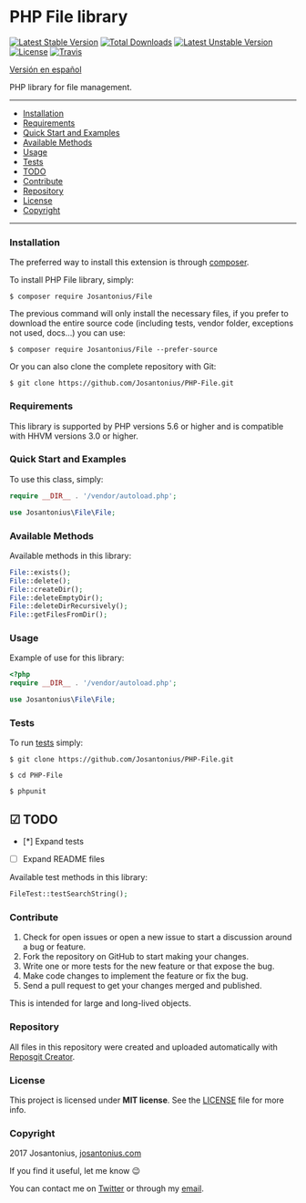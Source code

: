 # PHP File library

[![Latest Stable Version](https://poser.pugx.org/josantonius/file/v/stable)](https://packagist.org/packages/josantonius/file) [![Total Downloads](https://poser.pugx.org/josantonius/file/downloads)](https://packagist.org/packages/josantonius/file) [![Latest Unstable Version](https://poser.pugx.org/josantonius/file/v/unstable)](https://packagist.org/packages/josantonius/file) [![License](https://poser.pugx.org/josantonius/file/license)](https://packagist.org/packages/josantonius/file) [![Travis](https://travis-ci.org/Josantonius/PHP-File.svg)](https://travis-ci.org/Josantonius/PHP-File)

[Versión en español](README-ES.md)

PHP library for file management.

---

- [Installation](#installation)
- [Requirements](#requirements)
- [Quick Start and Examples](#quick-start-and-examples)
- [Available Methods](#available-methods)
- [Usage](#usage)
- [Tests](#tests)
- [TODO](#-todo)
- [Contribute](#contribute)
- [Repository](#repository)
- [License](#license)
- [Copyright](#copyright)

---

### Installation

The preferred way to install this extension is through [composer](http://getcomposer.org/download/).

To install PHP File library, simply:

    $ composer require Josantonius/File

The previous command will only install the necessary files, if you prefer to download the entire source code (including tests, vendor folder, exceptions not used, docs...) you can use:

    $ composer require Josantonius/File --prefer-source

Or you can also clone the complete repository with Git:

	$ git clone https://github.com/Josantonius/PHP-File.git

### Requirements

This library is supported by PHP versions 5.6 or higher and is compatible with HHVM versions 3.0 or higher.

### Quick Start and Examples

To use this class, simply:

```php
require __DIR__ . '/vendor/autoload.php';

use Josantonius\File\File;
```
### Available Methods

Available methods in this library:

```php
File::exists();
File::delete();
File::createDir();
File::deleteEmptyDir();
File::deleteDirRecursively();
File::getFilesFromDir();
```
### Usage

Example of use for this library:

```php
<?php
require __DIR__ . '/vendor/autoload.php';

use Josantonius\File\File;
```

### Tests 

To run [tests](tests/File/test) simply:

    $ git clone https://github.com/Josantonius/PHP-File.git
    
    $ cd PHP-File

    $ phpunit

## ☑ TODO

- [*] Expand tests
- [ ] Expand README files

Available test methods in this library:

```php
FileTest::testSearchString();
```

### Contribute
1. Check for open issues or open a new issue to start a discussion around a bug or feature.
1. Fork the repository on GitHub to start making your changes.
1. Write one or more tests for the new feature or that expose the bug.
1. Make code changes to implement the feature or fix the bug.
1. Send a pull request to get your changes merged and published.

This is intended for large and long-lived objects.

### Repository

All files in this repository were created and uploaded automatically with [Reposgit Creator](https://github.com/Josantonius/BASH-Reposgit).

### License

This project is licensed under **MIT license**. See the [LICENSE](LICENSE) file for more info.

### Copyright

2017 Josantonius, [josantonius.com](https://josantonius.com/)

If you find it useful, let me know :wink:

You can contact me on [Twitter](https://twitter.com/Josantonius) or through my [email](mailto:hello@josantonius.com).